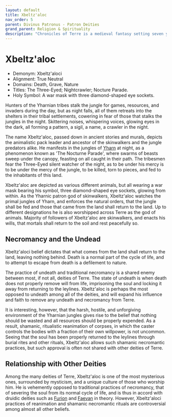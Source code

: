 ```yaml
---
layout: default
title: Xbeltz'aloc
nav_order: 5
parent: Divinus Patronus - Patron Deities
grand_parent: Religion & Spirituality
description: "Chronicles of Terre is a medieval fantasy setting seven years in the writing, currently for dungeons & dragons 5th edition."
---
```


# Xbeltz'aloc

- Demonym: Xbeltz'aloci 
- Alignment: True Neutral
- Domains: Death, Grave, Nature
- Titles: The Three-Eyed; Nightcrawler; Nocture Parade.
- Holy Symbol: A war mask with three diamond-shaped eye sockets.

Hunters of the Yharnian tribes stalk the jungle for games, resources, and invaders during the day, but as night falls, all of them retreats into the shelters in their tribal settlements, cowering in fear of those that stalks the jungles in the night. Skittering noises, whispering voices, glowing eyes in the dark, all forming a pattern, a sigil, a name, a crawler in the night. 

The name Xbeltz'aloc, passed down in ancient stories and murals, depicts the animalistic pack leader and ancestor of the skinwalkers and the jungle predators alike. He manifests in the jungles of [Yharn](../../region/yharn) at night, as a phenomenon known as 'The Nocturne Parade', where swarms of beasts sweep under the canopy, feasting on all caught in their path. The tribesmen fear the Three-Eyed silent watcher of the night, as to be under his mercy is to be under the mercy of the jungle, to be killed, torn to pieces, and fed to the inhabitants of this land.

Xbeltz'aloc are depicted as various different animals, but all wearing a war mask bearing his symbol, three diamond-shaped eye sockets, glowing from within. As the Yharnic patron god of skinwalkers, Xbeltz'aloc watches the primal jungles of Yharn, and enforces the natural orders, that the jungle shall be fed and those that came from the land shall return to the land. Up to different designations he is also worshipped across Terre as the god of animals. Majority of followers of Xbeltz'aloc are skinwalkers, and enacts his wills, that mortals shall return to the soil and rest peacefully so.

## Necromancy and the Undead

Xbeltz'aloci belief dictates that what comes from the land shall return to the land, leaving nothing behind. Death is a normal part of the cycle of life, and to attempt to escape from death is a defilement to nature.

The practice of undeath and traditional necromancy is a shared enemy between most, if not all, deities of Terre. The state of undeath is when death does not properly remove will from life, imprisoning the soul and locking it away from returning to the leylines. Xbeltz'aloc is perhaps the most opposed to undeath among all of the deities, and will expand his influence and faith to remove any undeath and necromancy from Terre.

It is interesting, however, that the harsh, hostile, and unforgiving environment of the Yharnian jungles gives rise to the belief that nothing should be wasted and all resources should be properly expended. As a result, shamanic, ritualistic reanimation of corpses, in which the caster controls the bodies with a fraction of their own willpower, is not uncommon. Seeing that the soul has been properly returned to the leylines through burial rites and other rituals, Xbeltz'aloc allows such shamanic necromantic practices, but such approval is often not shared with other deities of Terre.

## Relationship with Other Deities

Among the many deities of Terre, Xbeltz'aloc is one of the most mysterious ones, surrounded by mysticism, and a unique culture of those who worship him. He is vehemently opposed to traditional practices of necromancy, that of severing the soul from its normal cycle of life, and is thus in accord with druidic deities such as [Furion](../maioris/furion) and [Faevan](faevan) in theory. However, Xbeltz'aloci practices of reanimation and shamanic necromantic rituals are controversial among almost all other beliefs.